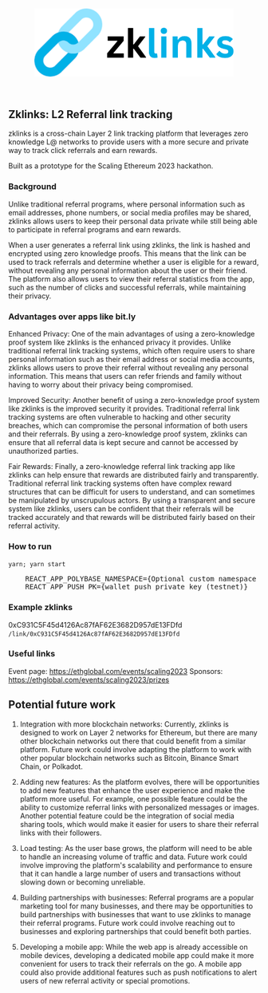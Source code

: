 <br/>
<p align='center'>
    <img src="./img/logo.png" width=400 />
</p>
<br/>


Zklinks: L2 Referral link tracking
---

zklinks is a cross-chain Layer 2 link tracking platform that leverages zero knowledge L@ networks to provide users with a more secure and private way to track click referrals and earn rewards. 

Built as a prototype for the Scaling Ethereum 2023 hackathon.

### Background

Unlike traditional referral programs, where personal information such as email addresses, phone numbers, or social media profiles may be shared, zklinks allows users to keep their personal data private while still being able to participate in referral programs and earn rewards.

When a user generates a referral link using zklinks, the link is hashed and encrypted using zero knowledge proofs. This means that the link can be used to track referrals and determine whether a user is eligible for a reward, without revealing any personal information about the user or their friend. The platform also allows users to view their referral statistics from the app, such as the number of clicks and successful referrals, while maintaining their privacy.

### Advantages over apps like bit.ly

Enhanced Privacy: One of the main advantages of using a zero-knowledge proof system like zklinks is the enhanced privacy it provides. Unlike traditional referral link tracking systems, which often require users to share personal information such as their email address or social media accounts, zklinks allows users to prove their referral without revealing any personal information. This means that users can refer friends and family without having to worry about their privacy being compromised.

Improved Security: Another benefit of using a zero-knowledge proof system like zklinks is the improved security it provides. Traditional referral link tracking systems are often vulnerable to hacking and other security breaches, which can compromise the personal information of both users and their referrals. By using a zero-knowledge proof system, zklinks can ensure that all referral data is kept secure and cannot be accessed by unauthorized parties.

Fair Rewards: Finally, a zero-knowledge referral link tracking app like zklinks can help ensure that rewards are distributed fairly and transparently. Traditional referral link tracking systems often have complex reward structures that can be difficult for users to understand, and can sometimes be manipulated by unscrupulous actors. By using a transparent and secure system like zklinks, users can be confident that their referrals will be tracked accurately and that rewards will be distributed fairly based on their referral activity.

### How to run

`yarn; yarn start`

<pre>
    REACT_APP_POLYBASE_NAMESPACE={Optional custom namespace for polybase deployment}
    REACT_APP_PUSH_PK={wallet push private key (testnet)}
</pre>

### Example zklinks

0xC931C5F45d4126Ac87fAF62E3682D957dE13FDfd
`/link/0xC931C5F45d4126Ac87fAF62E3682D957dE13FDfd`

### Useful links
Event page: https://ethglobal.com/events/scaling2023
Sponsors: https://ethglobal.com/events/scaling2023/prizes

## Potential future work

1. Integration with more blockchain networks: Currently, zklinks is designed to work on Layer 2 networks for Ethereum, but there are many other blockchain networks out there that could benefit from a similar platform. Future work could involve adapting the platform to work with other popular blockchain networks such as Bitcoin, Binance Smart Chain, or Polkadot.

2. Adding new features: As the platform evolves, there will be opportunities to add new features that enhance the user experience and make the platform more useful. For example, one possible feature could be the ability to customize referral links with personalized messages or images. Another potential feature could be the integration of social media sharing tools, which would make it easier for users to share their referral links with their followers.

3. Load testing: As the user base grows, the platform will need to be able to handle an increasing volume of traffic and data. Future work could involve improving the platform's scalability and performance to ensure that it can handle a large number of users and transactions without slowing down or becoming unreliable.

4. Building partnerships with businesses: Referral programs are a popular marketing tool for many businesses, and there may be opportunities to build partnerships with businesses that want to use zklinks to manage their referral programs. Future work could involve reaching out to businesses and exploring partnerships that could benefit both parties.

5. Developing a mobile app: While the web app is already accessible on mobile devices, developing a dedicated mobile app could make it more convenient for users to track their referrals on the go. A mobile app could also provide additional features such as push notifications to alert users of new referral activity or special promotions.

<!-- 

Demo flow:
Introduction (30 seconds): Introduce the problem of current referral link tracking apps being centralized and requiring users to reveal personal information. Introduce zklinks as a zero-knowledge alternative that protects users' privacy while still enabling them to participate in referral programs. Show existing apps like bit.ly

Creating a referral link (1 minute): Demonstrate how easy it is to create a referral link using zklinks. Show how users can enter the relevant information, such as the name of the company and the reward for successful referrals, and generate a unique link that they can share with their friends.

Clicking a referral link (1 minute): Demonstrate how the act of clicking a referral link can be turned into a Metamask blockchain request. Show how this protects the user's privacy by not revealing their identity or personal information to the company. Also, show how the user can earn the referral reward if their friend successfully completes the referral. Redirect to original location

Dashboard and analytics (30 seconds): Demonstrate the dashboard where users can track their referral link activity and analytics. Show how users can see how many clicks their link has received, how many referrals have been successful, and how much reward they have earned.

Conclusion (30 seconds): Summarize the benefits of zklinks, including protecting user privacy, enabling participation in referral programs, and providing analytics to track progress. Encourage users to try Stealthlink for themselves and share it with their friends.


Sponsors:
Scroll: EVM compatible base chain (Dapp challenge)
Gnosis Chain: EVM compatible base chain (Dapp challenge)
Polybase: Web3 Firebase. Used for link dashboards for a given account.
Push protocol: notifications when a link is clicked / referred successfully.


-->